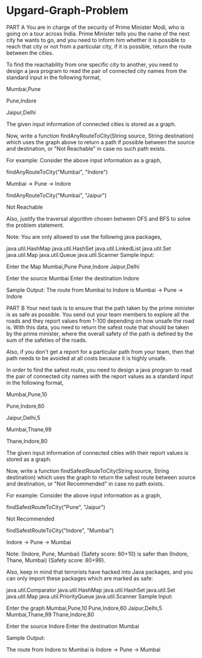 # Upgard-Graph-Problem
PART A
You are in charge of the security of Prime Minister Modi, who is going on a tour across India. Prime Minister tells you the name of the next city he wants to go, and you need to inform him whether it is possible to reach that city or not from a particular city, if it is possible, return the route between the cities.

 

To find the reachability from one specific city to another, you need to design a java program to read the pair of connected city names from the standard input in the following format,

Mumbai,Pune

Pune,Indore

Jaipur,Delhi

The given input information of connected cities is stored as a graph.

 

Now, write a function findAnyRouteToCity(String source, String destination) which uses the graph above to return a path if possible between the source and destination, or "Not Reachable" in case no such path exists.

For example: Consider the above input information as a graph,

 

findAnyRouteToCity("Mumbai", "Indore")

Mumbai -> Pune -> Indore

 

findAnyRouteToCity("Mumbai", "Jaipur")

Not Reachable

 

Also, justify the traversal algorithm chosen between DFS and BFS to solve the problem statement.

 

Note: You are only allowed to use the following java packages,

java.util.HashMap
java.util.HashSet
java.util.LinkedList
java.util.Set
java.util.Map
java.util.Queue
 java.util.Scanner
Sample Input:

Enter the Map
Mumbai,Pune
Pune,Indore
Jaipur,Delhi

Enter the source
Mumbai
Enter the destination
Indore

Sample Output:
The route from Mumbai to Indore is 
Mumbai -> Pune -> Indore

  


PART B
Your next task is to ensure that the path taken by the prime minister is as safe as possible. You send out your team members to explore all the roads and they report values from 1-100 depending on how unsafe the road is. With this data, you need to return the safest route that should be taken by the prime minister, where the overall safety of the path is defined by the sum of the safeties of the roads.

 

Also, if you don't get a report for a particular path from your team, then that path needs to be avoided at all costs because it is highly unsafe.

 

In order to find the safest route, you need to design a java  program to read the pair of connected city names with the report values as a standard input in the following format,

Mumbai,Pune,10

Pune,Indore,60

Jaipur,Delhi,5

Mumbai,Thane,99

Thane,Indore,80

The given input information of connected cities with their report values is stored as a graph.

 

Now, write a function findSafestRouteToCity(String source, String destination) which uses the graph to return the safest route between source and destination, or "Not Recommended" in case no path exists.

For example: Consider the above input information as a graph,

 

findSafestRouteToCity("Pune", "Jaipur")

Not Recommended

 

findSafestRouteToCity("Indore", "Mumbai")

Indore -> Pune -> Mumbai

 

Note: (Indore, Pune, Mumbai) {Safety score: 60+10} is safer than (Indore, Thane, Mumbai) {Safety score: 80+99}.

Also, keep in mind that terrorists have hacked into Java packages, and you can only import these packages which are marked as safe:

java.util.Comparator
java.util.HashMap
java.util.HashSet
java.util.Set
java.util.Map
java.util.PriorityQueue
java.util.Scanner
Sample Input:

Enter the graph
Mumbai,Pune,10
Pune,Indore,60
Jaipur,Delhi,5
Mumbai,Thane,99
Thane,Indore,80

Enter the source
Indore
Enter the destination
Mumbai

Sample Output:

The route from Indore to Mumbai is
Indore -> Pune -> Mumbai
